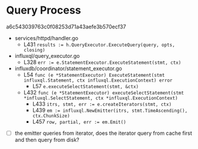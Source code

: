 # Query Process

a6c543039763c0f08253d71a43aefe3b570ecf37

- services/httpd/handler.go
  - L431 `results := h.QueryExecutor.ExecuteQuery(query, opts, closing)`
- influxql/query_executor.go
  - L328 `err := e.StatementExecutor.ExecuteStatement(stmt, ctx)`
- influxdb/coordinator/statement_executor.go
  - L54 `func (e *StatementExecutor) ExecuteStatement(stmt influxql.Statement, ctx influxql.ExecutionContext) error`
    - L57 `e.executeSelectStatement(stmt, &ctx)`
  - L432 `func (e *StatementExecutor) executeSelectStatement(stmt *influxql.SelectStatement, ctx *influxql.ExecutionContext)`
    - L433 `itrs, stmt, err := e.createIterators(stmt, ctx)`
    - L439 `em := influxql.NewEmitter(itrs, stmt.TimeAscending(), ctx.ChunkSize)`
    - L457 `row, partial, err := em.Emit()`
- [ ] the emitter queries from iterator, does the iterator query from cache first and then query from disk?
